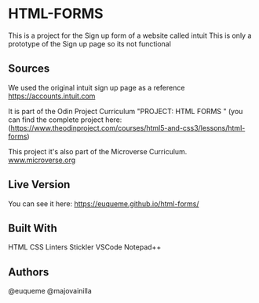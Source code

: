 # HTML-FORMS 

This is a project for the Sign up form of a website called intuit 
This is only a prototype of the Sign up page so its not functional

## Sources

We used the original intuit sign up page as a reference https://accounts.intuit.com

It is part of the Odin Project Curriculum "PROJECT: HTML FORMS " (you can find the complete project here:(https://www.theodinproject.com/courses/html5-and-css3/lessons/html-forms)

This project it's also part of the Microverse Curriculum. www.microverse.org

## Live Version

You can see it here: https://euqueme.github.io/html-forms/

## Built With

HTML
CSS
Linters
Stickler
VSCode
Notepad++

## Authors

@euqueme
@majovainilla
